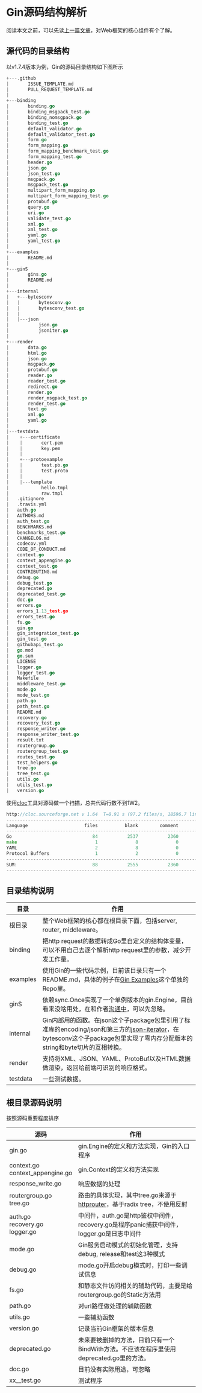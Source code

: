 # Gin源码结构解析

阅读本文之前，可以先读[上一篇文章](../01)，对Web框架的核心组件有个了解。

## 源代码的目录结构

以v1.7.4版本为例，Gin的源码目录结构如下图所示

```go
+---.github
|       ISSUE_TEMPLATE.md
|       PULL_REQUEST_TEMPLATE.md
|       
+---binding
|       binding.go
|       binding_msgpack_test.go
|       binding_nomsgpack.go
|       binding_test.go
|       default_validator.go
|       default_validator_test.go
|       form.go
|       form_mapping.go
|       form_mapping_benchmark_test.go
|       form_mapping_test.go
|       header.go
|       json.go
|       json_test.go
|       msgpack.go
|       msgpack_test.go
|       multipart_form_mapping.go
|       multipart_form_mapping_test.go
|       protobuf.go
|       query.go
|       uri.go
|       validate_test.go
|       xml.go
|       xml_test.go
|       yaml.go
|       yaml_test.go
|       
+---examples
|       README.md
|       
+---ginS
|       gins.go
|       README.md
|       
+---internal
|   +---bytesconv
|   |       bytesconv.go
|   |       bytesconv_test.go
|   |       
|   |---json
|           json.go
|           jsoniter.go
|           
+---render
|       data.go
|       html.go
|       json.go
|       msgpack.go
|       protobuf.go
|       reader.go
|       reader_test.go
|       redirect.go
|       render.go
|       render_msgpack_test.go
|       render_test.go
|       text.go
|       xml.go
|       yaml.go
|       
|---testdata
|    +---certificate
|    |       cert.pem
|    |       key.pem
|    |       
|    +---protoexample
|    |       test.pb.go
|    |       test.proto
|    |       
|    |---template
|            hello.tmpl
|            raw.tmpl
|   .gitignore
|   .travis.yml
|   auth.go
|   AUTHORS.md
|   auth_test.go
|   BENCHMARKS.md
|   benchmarks_test.go
|   CHANGELOG.md
|   codecov.yml
|   CODE_OF_CONDUCT.md
|   context.go
|   context_appengine.go
|   context_test.go
|   CONTRIBUTING.md
|   debug.go
|   debug_test.go
|   deprecated.go
|   deprecated_test.go
|   doc.go
|   errors.go
|   errors_1.13_test.go
|   errors_test.go
|   fs.go
|   gin.go
|   gin_integration_test.go
|   gin_test.go
|   githubapi_test.go
|   go.mod
|   go.sum
|   LICENSE
|   logger.go
|   logger_test.go
|   Makefile
|   middleware_test.go
|   mode.go
|   mode_test.go
|   path.go
|   path_test.go
|   README.md
|   recovery.go
|   recovery_test.go
|   response_writer.go
|   response_writer_test.go
|   result.txt
|   routergroup.go
|   routergroup_test.go
|   routes_test.go
|   test_helpers.go
|   tree.go
|   tree_test.go
|   utils.go
|   utils_test.go
|   version.go
```

使用[cloc](http://cloc.sourceforge.net/)工具对源码做一个扫描，总共代码行数不到1W2。

```go
http://cloc.sourceforge.net v 1.64  T=0.91 s (97.2 files/s, 18596.7 lines/s)
-------------------------------------------------------------------------------
Language                     files          blank        comment           code
-------------------------------------------------------------------------------
Go                              84           2537           2360          11796
make                             1              8              0             63
YAML                             2              8              0             47
Protocol Buffers                 1              2              0             10
-------------------------------------------------------------------------------
SUM:                            88           2555           2360          11916
-------------------------------------------------------------------------------
```



## 目录结构说明

| 目录     | 作用                                                         |
| -------- | ------------------------------------------------------------ |
| 根目录   | 整个Web框架的核心都在根目录下面，包括server, router, middleware。 |
| binding  | 把http request的数据转成Go里自定义的结构体变量，可以不用自己去逐个解析http request里的参数，减少开发工作量。 |
| examples | 使用Gin的一些代码示例，目前该目录只有一个README.md，具体的例子在[Gin Examples](https://github.com/gin-gonic/examples)这个单独的Repo里。 |
| ginS     | 依赖sync.Once实现了一个单例版本的gin.Engine，目前看来没啥用处，在和作者[沟通中](https://github.com/gin-gonic/gin/issues/2957)，可以先忽略。 |
| internal | Gin内部用的函数。在json这个子package包里引用了标准库的encoding/json和第三方的[json-iterator](https://github.com/json-iterator/go)，在bytesconv这个子package包里实现了零内存分配版本的string和byte切片的互相转换。 |
| render   | 支持将XML、JSON、YAML、ProtoBuf以及HTML数据做渲染，返回给前端可识别的响应格式。 |
| testdata | 一些测试数据。                                               |



## 根目录源码说明

按照源码重要程度排序

| 源码                                | 作用                                                         |
| ----------------------------------- | ------------------------------------------------------------ |
| gin.go                              | gin.Engine的定义和方法实现，Gin的入口程序                    |
| context.go<br>context_appengine.go  | gin.Context的定义和方法实现                                  |
| response_write.go                   | 响应数据的处理                                               |
| routergroup.go<br>tree.go           | 路由的具体实现，其中tree.go来源于[httprouter](https://github.com/julienschmidt/httprouter/blob/master/tree.go)，基于radix tree，不使用反射 |
| auth.go<br>recovery.go<br>logger.go | 中间件，auth.go是http鉴权中间件，recovery.go是程序panic捕获中间件，logger.go是日志中间件 |
| mode.go                             | Gin服务启动模式的初始化管理，支持debug, release和test这3种模式 |
| debug.go                            | mode.go开启debug模式时，打印一些调试信息                     |
| fs.go                               | 和静态文件访问相关的辅助代码，主要是给routergroup.go的Static方法用 |
| path.go                             | 对url路径做处理的辅助函数                                    |
| utils.go                            | 一些辅助函数                                                 |
| version.go                          | 记录当前Gin框架的版本信息                                    |
| deprecated.go                       | 未来要被删掉的方法，目前只有一个BindWith方法。不应该在程序里使用deprecated.go里的方法。 |
| doc.go                              | 目前没有实际用途，可忽略                                     |
| xx__test.go                         | 测试程序                                                     |

